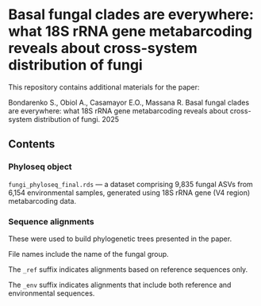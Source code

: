 # Basal fungal clades are everywhere: what 18S rRNA gene metabarcoding reveals about cross-system distribution of fungi

This repository contains additional materials for the paper:

Bondarenko S., Obiol A., Casamayor E.O., Massana R. Basal fungal clades are everywhere: what 18S rRNA gene metabarcoding reveals about cross-system distribution of fungi. 2025

## Contents

### Phyloseq object

`fungi_phyloseq_final.rds` — a dataset comprising 9,835 fungal ASVs from 6,154 environmental samples, generated using 18S rRNA gene (V4 region) metabarcoding data.

### Sequence alignments

These were used to build phylogenetic trees presented in the paper.

File names include the name of the fungal group.

The `_ref` suffix indicates alignments based on reference sequences only.

The `_env` suffix indicates alignments that include both reference and environmental sequences.


